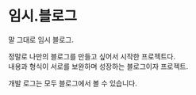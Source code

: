 # 임시.블로그
말 그대로 임시 블로그.

정말로 나만의 블로그를 만들고 싶어서 시작한 프로젝트다.\
내용과 형식이 서로를 보완하며 성장하는 블로그이자 프로젝트.

개발 로그는 모두 블로그에서 볼 수 있습니다.